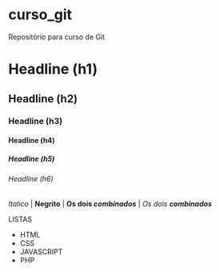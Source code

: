# curso_git
Repositório para curso de Git

# Headline (h1)
## Headline (h2)
### Headline (h3)
#### Headline (h4)
##### Headline (h5)
###### Headline (h6)

*Italico* |
**Negrito** |
**Os dois _combinados_** |
_Os dois **combinados**_

LISTAS
* HTML
* CSS
* JAVASCRIPT
* PHP
